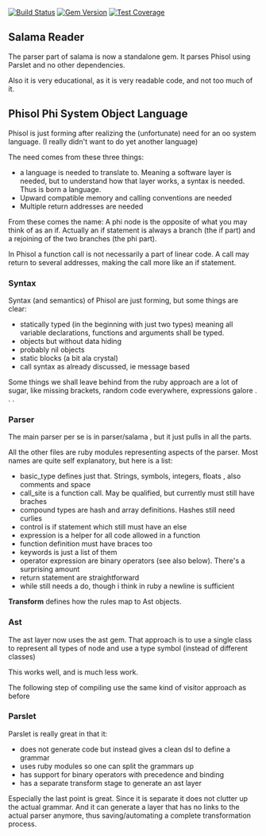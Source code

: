 [![Build Status](https://travis-ci.org/salama/salama-reader.svg?branch=master)](https://travis-ci.org/salama/salama-reader)
[![Gem Version](https://badge.fury.io/rb/salama-reader.svg)](http://badge.fury.io/rb/salama-reader)
[![Test Coverage](https://codeclimate.com/github/salama/salama-reader/badges/coverage.svg)](https://codeclimate.com/github/salama/salama-reader)

## Salama Reader

The parser part of salama is now a standalone gem. It parses Phisol using Parslet and no other dependencies.

Also it is very educational, as it is very readable code, and not too much of it.

## Phisol Phi System Object Language

Phisol is just forming after realizing the (unfortunate) need for an oo system language.
(I really  didn't want to do yet another language)

 The need comes from these three things:

- a language is needed to translate to. Meaning a software layer is needed, but to understand how
    that layer works, a syntax is needed. Thus is born a language.
- Upward compatible memory and calling conventions are needed
- Multiple return addresses are needed

From these comes the name: A phi node is the opposite of what you may think of as an if. Actually an
if statement is always a branch (the if part) and a rejoining of the two branches (the phi part).

In Phisol a function call is not necessarily a part of linear code. A call may return to several
addresses, making the call more like an if statement.  

### Syntax

Syntax (and semantics) of Phisol are just forming, but some things are clear:

- statically typed (in the beginning with just two types) meaning all variable declarations,
  functions and arguments shall be typed.
- objects but without data hiding
- probably nil objects
- static blocks (a bit ala crystal)
- call syntax as already discussed, ie message based

Some things we shall leave behind from the ruby approach are a lot of sugar, like missing brackets,
random code everywhere, expressions galore . . .


### Parser

The main parser per se is in parser/salama , but it just pulls in all the parts.

All the other files are ruby modules representing aspects of the parser.
Most names are quite self explanatory, but here is a list:

- basic_type defines just that. Strings, symbols, integers, floats , also comments and space
- call_site is a function call. May be qualified, but currently must still have braches
- compound types are hash and array definitions. Hashes still need curlies
- control is if statement which still must have an else
- expression is a helper for all code allowed in a function
- function definition must have braces too
- keywords is just a list of them
- operator expression are binary operators (see also below). There's a surprising amount
- return statement are straightforward
- while still needs a do, though i think in ruby a newline is sufficient

**Transform** defines how the rules map to Ast objects.

### Ast

The ast layer now uses the ast gem. That approach is to use a single class to represent all
types of node and use a type symbol (instead of different classes)

This works well, and is much less work.

The following step of compiling use the same kind of visitor approach as before

### Parslet

Parslet is really great in that it:
- does not generate code but instead gives a clean dsl to define a grammar
- uses ruby modules so one can split the grammars up
- has support for binary operators with precedence and binding
- has a separate transform stage to generate an ast layer

Especially the last point is great. Since it is separate it does not clutter up the actual grammar.
And it can generate a layer that has no links to the actual parser anymore, thus saving/automating
a complete transformation process.
